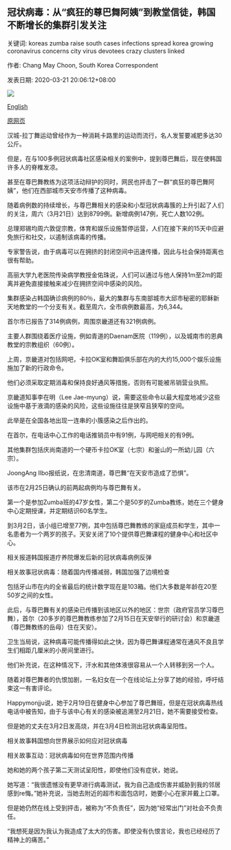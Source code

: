 ## 冠状病毒：从“疯狂的尊巴舞阿姨”到教堂信徒，韩国不断增长的集群引发关注

关键词: koreas zumba raise south cases infections spread korea growing coronavirus concerns city virus devotees crazy clusters linked

作者: Chang May Choon, South Korea Correspondent

发表日期: 2020-03-21 20:06:12+08:00

![](https://www.straitstimes.com/sites/default/files/styles/x_large/public/articles/2020/03/21/rk_graceriverchurch_210320.jpg?itok=ZLjNa0yT)

[English](Coronavirus%3A%20From%20%27crazy%20zumba%20aunties%27%20to%20church%20devotees%2C%20South%20Korea%27s%20growing%20clusters%20raise%20concerns.md)

[原网页](https://www.straitstimes.com/asia/east-asia/coronavirus-from-crazy-zumba-aunties-to-church-devotees-south-koreas-growing-clusters)

汉城-拉丁舞运动曾经作为一种消耗卡路里的运动而流行，名人发誓要减肥多达30公斤。

但是，在与100多例冠状病毒社区感染相关的案例中，提到尊巴舞后，现在使韩国许多人的脊椎发凉。

甚至在尊巴舞教练为这项活动辩护的同时，网民也抨击了一群“疯狂的尊巴舞阿姨”，他们在西部城市天安市传播了这种病毒。

随着病例数的持续增长，与尊巴舞相关的感染和小型冠状病毒簇的上升引起了人们的关注，周六（3月21日）达到8799例。新增病例147例，死亡人数102例。

总理郑锡均周六敦促宗教，体育和娱乐设施暂停运营，人们在接下来的15天中应避免旅行和社交，以遏制该病毒的传播。

专家警告说，由于病毒可以在拥挤的封闭空间中迅速传播，因此与社会保持距离也很有帮助。

高丽大学九老医院传染病学教授金佑珠说，人们可以通过与他人保持1m至2m的距离并避免直接接触来减少在拥挤空间中感染的风险。

集群感染占韩国确诊病例的80％，最大的集群与东南部城市大邱市秘密的耶稣新天地教堂的一个分支有关。截至周六，全市病例数最高，为6,344。

首尔市已报告了314例病例，周围京畿道还有321例病例。

主要人群围绕着医疗设施，例如青道的Daenam医院（119例），以及城南市的恩典教堂的宗教组织（60例）。

上周，京畿道对包括网吧，卡拉OK室和舞蹈俱乐部在内的大约15,000个娱乐设施施加了新的行政命令。

他们必须采取定期消毒和保持良好通风等措施，否则有可能被吊销营业执照。

京畿道知事李在明（Lee Jae-myung）说，需要这些命令以最大程度地减少这些设施中基于液滴的感染的风险，这些设施往往是狭窄且狭窄的空间。

此举是在全国各地出现一连串的小簇感染之后作出的。

在首尔，在电话中心工作的电话推销员中有91例，与网吧相关的有9例。

其他集群包括庆尚南道的一个硬币卡拉OK室（七宗）和釜山的一所幼儿园（六宗）。

JoongAng Ilbo报纸说，在忠清南道，尊巴舞“在天安市造成了恐惧”。

该市在2月25日确认的前两起病例均与尊巴舞有关。

第一个是参加Zumba班的47岁女性，第二个是50岁的Zumba教练，她在三个健身中心定期授课，并定期结识60名学生。

到3月2日，该小组已增至77例，其中包括尊巴舞教练的家庭成员和学生，其中一名患者为一个两岁的孩子。天安关闭了10个提供尊巴舞课程的健身中心和社区中心。

相关报道韩国报道疗养院爆发后新的冠状病毒病例反弹

相关故事冠状病毒：随着国内传播减弱，韩国加强了边境检查

包括牙山市在内的全省最后的统计数字现在是103箱。他们大多数是年龄在20至50岁之间的女性。

此后，与尊巴舞有关的感染已传播到该地区以外的地区：世宗（政府官员学习尊巴舞），首尔（20多岁的尊巴舞教练参加了2月15日在天安举行的研讨会）和京畿道（尊巴舞教练的岳母）住在天安）。

卫生当局说，这种病毒可能传播得如此之快，因为尊巴舞课程通常在通风不良且学生们相距几厘米的小房间里进行。

他们补充说，在这种情况下，汗水和其他体液很容易从一个人转移到另一个人。

随着对尊巴舞者的仇恨加剧，一名妇女在一个在线论坛上分享了她的经验，呼吁结束这一有害评论。

Happymonjju说，她于2月19日在健身中心参加了尊巴舞班，但是在冠状病毒热线电话中被告知，由于与该中心有关的感染被追溯至2月21日，她不需要接受检查。

但是她的丈夫在3月2日发高烧，并在3月4日检测出冠状病毒呈阳性。

相关故事韩国想向世界展示如何应对冠状病毒

相关故事互动：冠状病毒如何在世界范围内传播

她和她的两个孩子第二天测试呈阳性，即使他们没有症状，她说。

她写道：“我很遗憾没有更早进行病毒测试，我为自己造成伤害并威胁到我的邻居感到re悔。”她补充说，当她去附近的超市和面包店时，她要小心在家并戴上口罩。

但是她仍然在线上受到抨击，被称为“不负责任”，因为她“经常出门”对社会不负责任。

“我想死是因为我认为我造成了太大的伤害。即使没有仇恨言论，我也已经经历了精神上的痛苦。”